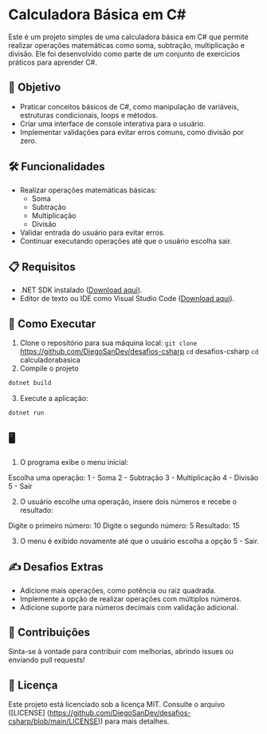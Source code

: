 # Calculadora Básica em C#

Este é um projeto simples de uma calculadora básica em C# que permite realizar operações matemáticas como soma, subtração, multiplicação e divisão. Ele foi desenvolvido como parte de um conjunto de exercícios práticos para aprender C#.

## :dart: Objetivo

- Praticar conceitos básicos de C#, como manipulação de variáveis, estruturas condicionais, loops e métodos.
- Criar uma interface de console interativa para o usuário.
- Implementar validações para evitar erros comuns, como divisão por zero.

## :hammer_and_wrench: Funcionalidades

- Realizar operações matemáticas básicas:
    - Soma
    - Subtração
    - Multiplicação
    - Divisão
- Validar entrada do usuário para evitar erros.
- Continuar executando operações até que o usuário escolha sair.

## :clipboard: Requisitos

- .NET SDK instalado ([Download aqui](https://dotnet.microsoft.com/pt-br/download/visual-studio-sdks)).
- Editor de texto ou IDE como Visual Studio Code ([Download aqui](https://code.visualstudio.com/)).

## :rocket: Como Executar

1. Clone o repositório para sua máquina local:
`git clone` https://github.com/DiegoSanDev/desafios-csharp
`cd` desafios-csharp
`cd` calculadorabasica
2. Compile o projeto
```bash
dotnet build
```
3. Execute a aplicação:
```bash
dotnet run
```

## :desktop_computer:
1. O programa exibe o menu inicial:

Escolha uma operação:
1 - Soma
2 - Subtração
3 - Multiplicação
4 - Divisão
5 - Sair

2. O usuário escolhe uma operação, insere dois números e recebe o resultado:

Digite o primeiro número: 10
Digite o segundo número: 5
Resultado: 15

3. O menu é exibido novamente até que o usuário escolha a opção 5 - Sair.

## :writing_hand: Desafios Extras

- Adicione mais operações, como potência ou raiz quadrada.
- Implemente a opção de realizar operações com múltiplos números.
- Adicione suporte para números decimais com validação adicional.

## :handshake: Contribuições

Sinta-se à vontade para contribuir com melhorias, abrindo issues ou enviando pull requests!

## :open_book: Licença

Este projeto está licenciado sob a licença MIT. Consulte o arquivo ([LICENSE] (https://github.com/DiegoSanDev/desafios-csharp/blob/main/LICENSE)) para mais detalhes.

